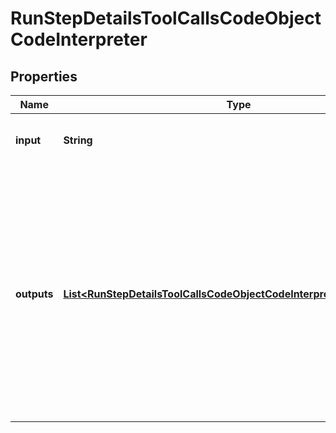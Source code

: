 

# RunStepDetailsToolCallsCodeObjectCodeInterpreter

## Properties

Name | Type | Description | Notes
------------ | ------------- | ------------- | -------------
**input** | **String** | The input to the Code Interpreter tool call. | 
**outputs** | [**List&lt;RunStepDetailsToolCallsCodeObjectCodeInterpreterOutputsInner&gt;**](RunStepDetailsToolCallsCodeObjectCodeInterpreterOutputsInner.md) | The outputs from the Code Interpreter tool call. Code Interpreter can output one or more items, including text (&#x60;logs&#x60;) or images (&#x60;image&#x60;). Each of these are represented by a different object type. | 




